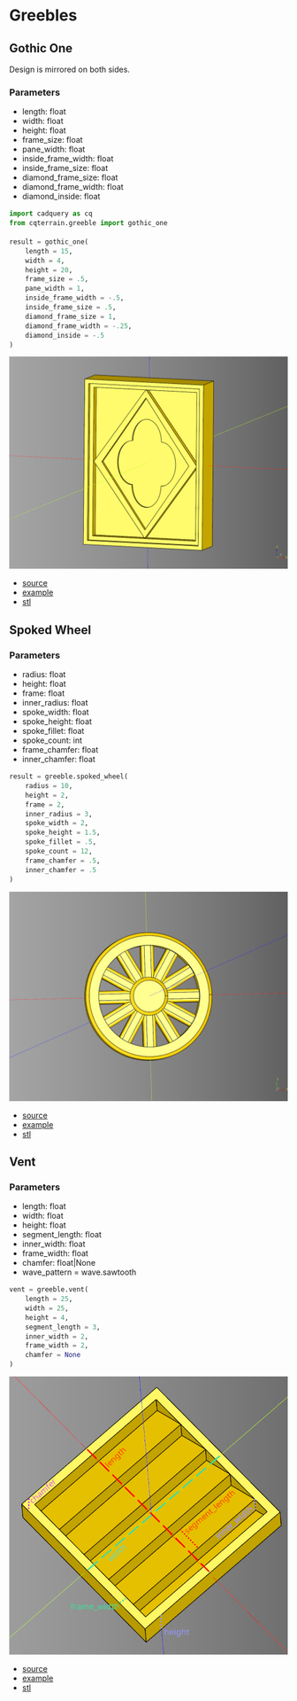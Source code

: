 # Greebles

## Gothic One

Design is mirrored on both sides.

### Parameters
* length: float
* width: float
* height: float
* frame_size: float
* pane_width: float
* inside_frame_width: float
* inside_frame_size: float
* diamond_frame_size: float
* diamond_frame_width: float
* diamond_inside: float

``` python
import cadquery as cq
from cqterrain.greeble import gothic_one

result = gothic_one(
    length = 15,
    width = 4,
    height = 20,
    frame_size = .5,
    pane_width = 1,
    inside_frame_width = -.5,
    inside_frame_size = .5,
    diamond_frame_size = 1,
    diamond_frame_width = -.25,
    diamond_inside = -.5
)
```

![](image/greeble/04.png)<br />

* [source](../src/cqterrain/greeble/gothic_one.py)
* [example](../example/greeble/gothic_one.py)
* [stl](../stl/greeble_gothic_one.stl)

## Spoked Wheel
### Parameters
* radius: float
* height: float
* frame: float
* inner_radius: float
* spoke_width: float
* spoke_height: float
* spoke_fillet: float
* spoke_count: int
* frame_chamfer: float
* inner_chamfer: float

``` python
result = greeble.spoked_wheel(
    radius = 10,
    height = 2,
    frame = 2,
    inner_radius = 3,
    spoke_width = 2,
    spoke_height = 1.5,
    spoke_fillet = .5,
    spoke_count = 12,
    frame_chamfer = .5,
    inner_chamfer = .5
)
```

![](image/tile/12.png)<br />

* [source](../src/cqterrain/greeble/spokedWheel.py)
* [example](../example/greeble/spokedWheel.py)
* [stl](../stl/greeble_spoked_wheel.stl)

## Vent

### Parameters
* length: float
* width: float
* height: float
* segment_length: float
* inner_width: float
* frame_width: float
* chamfer: float|None
* wave_pattern = wave.sawtooth

``` python
vent = greeble.vent(
    length = 25,
    width = 25,
    height = 4,
    segment_length = 3,
    inner_width = 2,
    frame_width = 2,
    chamfer = None
)
```

![](image/greeble/03.png)<br />

* [source](../src/cqterrain/greeble/vent.py)
* [example](../example/greeble_vent.py)
* [stl](../stl/greeble_vent.stl)
